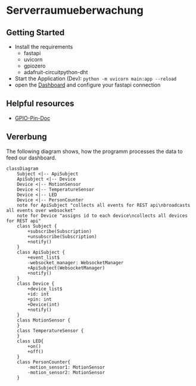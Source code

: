 # Serverraumueberwachung

## Getting Started

- Install the requirements
  - fastapi
  - uvicorn
  - gpiozero
  - adafruit-circuitpython-dht
- Start the Application (Dev): `python -m uvicorn main:app --reload`
- open the [Dashboard](https://buntelrus.github.io/Serverraumueberwachung/settings) and configure your fastapi connection

## Helpful resources

- [GPIO-Pin-Doc](https://pinout.xyz/)

## Vererbung

The following diagram shows, how the programm processes the data to feed our dashboard.
```mermaid
classDiagram
    Subject <|-- ApiSubject
    ApiSubject <|-- Device
    Device <|-- MotionSensor
    Device <|-- TemperatureSensor
    Device <|-- LED
    Device <|-- PersonCounter
    note for ApiSubject "collects all events for REST api\nbroadcasts all events over websocket"
    note for Device "assigns id to each device\ncollects all devices for REST api"
    class Subject {
        +subscribe(Subscription)
        +unsubscribe(Subscription)
        +notify()
    }
    class ApiSubject {
        +event_list$
        -websocket_manager: WebsocketManager
        +ApiSubject(WebsocketManager)
        +notify()
    }
    class Device {
        +device_list$
        +id: int
        +pin: int
        +Device(int)
        +notify()
    }
    class MotionSensor {
    }
    class TemperatureSensor {
    }
    class LED{
        +on()
        +off()
    }
    class PersonCounter{
        -motion_sensor1: MotionSensor
        -motion_sensor2: MotionSensor
    }
```

